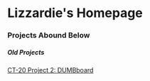 <html>
	<body>
    	<h1>Lizzardie's Homepage</h1>
    	<h3>Projects Abound Below</h3>
    	<h5>Old Projects</h5>
	<a href=”CT-120.github.io/sketch.js”>CT-20 Project 2: DUMBboard</a>
	</body>
</html>

  

